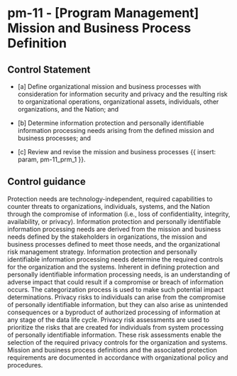 # pm-11 - \[Program Management\] Mission and Business Process Definition

## Control Statement

- \[a\] Define organizational mission and business processes with consideration for information security and privacy and the resulting risk to organizational operations, organizational assets, individuals, other organizations, and the Nation; and

- \[b\] Determine information protection and personally identifiable information processing needs arising from the defined mission and business processes; and

- \[c\] Review and revise the mission and business processes {{ insert: param, pm-11_prm_1 }}.

## Control guidance

Protection needs are technology-independent, required capabilities to counter threats to organizations, individuals, systems, and the Nation through the compromise of information (i.e., loss of confidentiality, integrity, availability, or privacy). Information protection and personally identifiable information processing needs are derived from the mission and business needs defined by the stakeholders in organizations, the mission and business processes defined to meet those needs, and the organizational risk management strategy. Information protection and personally identifiable information processing needs determine the required controls for the organization and the systems. Inherent in defining protection and personally identifiable information processing needs, is an understanding of adverse impact that could result if a compromise or breach of information occurs. The categorization process is used to make such potential impact determinations. Privacy risks to individuals can arise from the compromise of personally identifiable information, but they can also arise as unintended consequences or a byproduct of authorized processing of information at any stage of the data life cycle. Privacy risk assessments are used to prioritize the risks that are created for individuals from system processing of personally identifiable information. These risk assessments enable the selection of the required privacy controls for the organization and systems. Mission and business process definitions and the associated protection requirements are documented in accordance with organizational policy and procedures.
